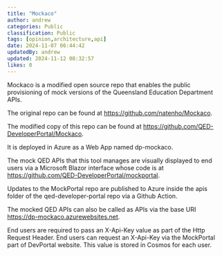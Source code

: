 ```yaml
---
title: "Mockaco"
author: andrew
categories: Public
classification: Public
tags: [opinion,architecture,api]
date: 2024-11-07 06:44:42 
updatedBy: andrew
updated: 2024-11-12 08:32:57 
likes: 0
---
```


Mockaco is a modified open source repo that enables the public provisioning of mock versions of the Queensland Education Department APIs.

The original repo can be found at https://github.com/natenho/Mockaco.
 
The modified copy of this repo can be found at https://github.com/QED-DeveloperPortal/Mockaco.

It is deployed in Azure as a Web App named dp-mockaco.

The mock QED APIs that this tool manages are visually displayed to end users via a Microsoft Blazor interface whose code is at https://github.com/QED-DeveloperPortal/mockportal.

Updates to the MockPortal repo are published to Azure inside the apis folder of the qed-developer-portal repo via a Github Action.

The mocked QED APIs can also be called as APIs via the base URI https://dp-mockaco.azurewebsites.net.

End users are required to pass an X-Api-Key value as part of the Http Request Header. End users can request an X-Api-Key via the MockPortal part of DevPortal website. This value is stored in Cosmos for each user.
